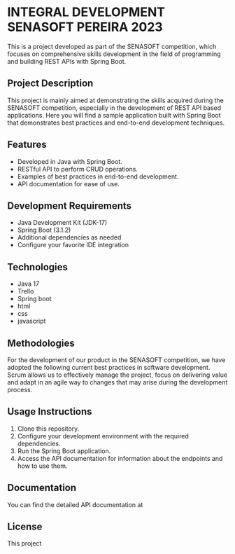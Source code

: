 #  INTEGRAL DEVELOPMENT SENASOFT PEREIRA 2023

This is a project developed as part of the SENASOFT competition, which focuses on comprehensive skills development in the field of programming and building REST APIs with Spring Boot.

## Project Description

This project is mainly aimed at demonstrating the skills acquired during the SENASOFT competition, especially in the development of REST API based applications. Here you will find a sample application built with Spring Boot that demonstrates best practices and end-to-end development techniques.

## Features

- Developed in Java with Spring Boot.
- RESTful API to perform CRUD operations.
- Examples of best practices in end-to-end development.
- API documentation for ease of use.

## Development Requirements

- Java Development Kit (JDK-17)
- Spring Boot (3.1.2)
- Additional dependencies as needed
- Configure your favorite IDE integration

## Technologies

- Java 17 
- Trello
- Spring boot
- html
- css
- javascript

## Methodologies

For the development of our product in the SENASOFT competition, we have adopted the
following current best practices in software development. Scrum allows us to effectively 
manage the project, focus on delivering value and adapt in an agile way to changes that may 
arise during the development process.

## Usage Instructions

1. Clone this repository.
2. Configure your development environment with the required dependencies.
3. Run the Spring Boot application.
4. Access the API documentation for information about the endpoints and how to use them.

## Documentation

You can find the detailed API documentation at <link del drive>


## License

This project

